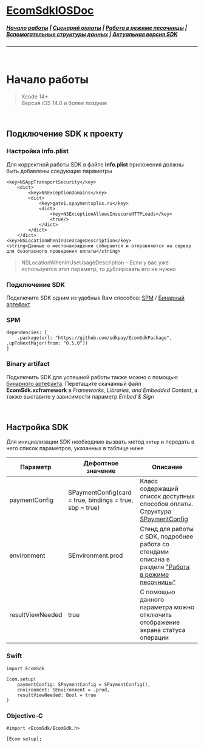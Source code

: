 # [EcomSdkIOSDoc](https://sdkpay.github.io/EcomSdkIOSDoc)

##### [Начало работы](https://sdkpay.github.io/EcomSdkIOSDoc/start) | [Сценарий оплаты](https://sdkpay.github.io/EcomSdkIOSDoc/payment_script) | [Работа в режиме песочницы](https://sdkpay.github.io/EcomSdkIOSDoc/sandbox_mode) | [Вспомогательные структуры данных](https://sdkpay.github.io/EcomSdkIOSDoc/data_structures) | [Актуальная версия SDK](https://sdkpay.github.io/EcomSdkIOSDoc/version)
---

<br>

# Начало работы
> Xcode 14+  
> Версия iOS 14.0 и более поздние

<br>

## Подключение SDK к проекту

### Настройка info.plist

Для корректной работы SDK в файле **info.plist** приложения должны быть добавлены следующие параметры
```
<key>NSAppTransportSecurity</key>
    <dict>
        <key>NSExceptionDomains</key>
        <dict>
            <key>gate1.spaymentsplus.ru</key>
            <dict>
                <key>NSExceptionAllowsInsecureHTTPLoads</key>
                <true/>
            </dict>
        </dict>
    </dict>
<key>NSLocationWhenInUseUsageDescription</key>
<string>Данные о местонахождении собираются и отправляются на сервер для безопасного проведения оплаты</string>
```
> NSLocationWhenInUseUsageDescription - Если у вас уже используется этот параметр, то дублировать его не нужно

### Подключение SDK

Подключите SDK одним из удобных Вам способов: [SPM](https://sdkpay.github.io/EcomSdkIOSDoc/start#spm) / [Бинарный артефакт](https://sdkpay.github.io/EcomSdkIOSDoc/start#binary-artifact)

### SPM

```
dependencies: [
    .package(url: "https://github.com/sdkpay/EcomSdkPackage", .upToNextMajor(from: "0.5.0"))
]
```

### Binary artifact

Подключить SDK для успешной работы также можно с помощью [бинарного артефакта](https://github.com/sdkpay/ecomsdkpackage). Перетащите скачанный файл **EcomSdk.xcframework** в *Frameworks, Libraries, and Embedded Content*, а также выставите у зависимости параметр *Embed & Sign*

<br>

## Настройка SDK

Для инициализации SDK необходимо вызвать метод `setup` и передать в него список параметров, указанных в таблице ниже

|Параметр|Дефолтное значение|Описание|
|-|-|-|
|paymentConfig|SPaymentConfig(card = true, bindings = true, sbp = true)|Класс содержащий список доступных способов оплаты.  Структура [SPaymentConfig](https://sdkpay.github.io/EcomSdkIOSDoc/data_structures#spaymentconfig)|
|environment|SEnvironment.prod|Стенд для работы с SDK, подробнее работа со стендами описана в разделе ["Работа в режиме песочницы"](https://sdkpay.github.io/EcomSdkIOSDoc/sandbox_mode)|
|resultViewNeeded|true|С помощью данного параметра можно отключить отображение экрана статуса операции|

### Swift

```
import EcomSdk

Ecom.setup(
    paymentConfig: SPaymentConfig = SPaymentConfig(),
    environment: SEnvironment = .prod,
    resultViewNeeded: Bool = true
)
```

### Objective-C

```
#import <EcomSdk/EcomSdk.h>

[Ecom setup];
```
